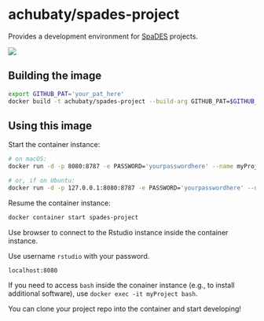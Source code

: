 # achubaty/spades-project

Provides a development environment for [SpaDES](https://github.com/PredictiveEcology/SpaDES) projects.

[![](https://images.microbadger.com/badges/image/achubaty/spades-project.svg)](https://microbadger.com/images/achubaty/spades-project)

## Building the image

```bash
export GITHUB_PAT='your_pat_here'
docker build -t achubaty/spades-project --build-arg GITHUB_PAT=$GITHUB_PAT ~/GitHub/rocker-files/spades-project
```

## Using this image

Start the container instance:

```bash
# on macOS:
docker run -d -p 8080:8787 -e PASSWORD='yourpasswordhere' --name myProject achubaty/spades-project

# or, if on Ubuntu:
docker run -d -p 127.0.0.1:8080:8787 -e PASSWORD='yourpasswordhere' --name myProject achubaty/spades-project
```

Resume the container instance:

```bash
docker container start spades-project
```

Use browser to connect to the Rstudio instance inside the container instance.

Use username `rstudio` with your password.

```
localhost:8080
````

If you need to access `bash` inside the conainer instance (e.g., to install additional software), use `docker exec -it myProject bash`.

You can clone your project repo into the container and start developing!
